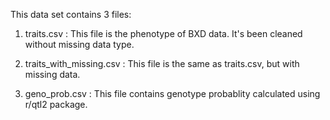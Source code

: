 This data set contains 3 files:

1. traits.csv : 
This file is the phenotype of BXD data. It's been cleaned without missing data type.

2. traits_with_missing.csv :
This file is the same as traits.csv, but with missing data. 

3. geno_prob.csv :
This file contains genotype probablity calculated using r/qtl2 package. 

